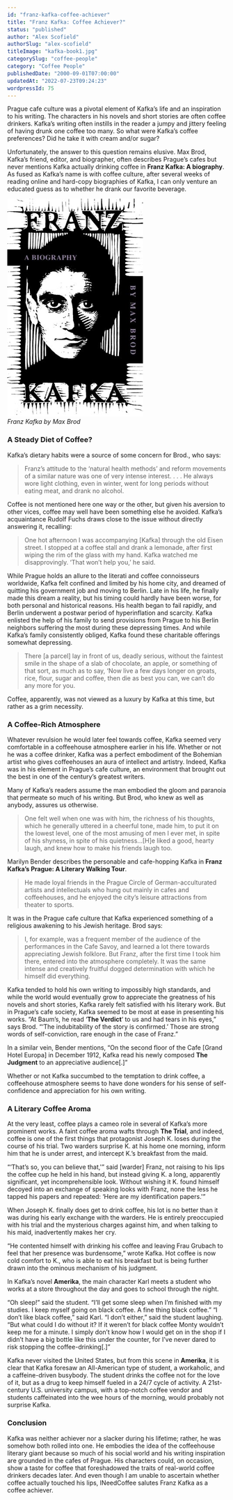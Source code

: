```yaml
---
id: "franz-kafka-coffee-achiever"
title: "Franz Kafka: Coffee Achiever?"
status: "published"
author: "Alex Scofield"
authorSlug: "alex-scofield"
titleImage: "kafka-book1.jpg"
categorySlug: "coffee-people"
category: "Coffee People"
publishedDate: "2000-09-01T07:00:00"
updatedAt: "2022-07-23T09:24:23"
wordpressId: 75
---
```


Prague cafe culture was a pivotal element of Kafka’s life and an inspiration to his writing. The characters in his novels and short stories are often coffee drinkers. Kafka’s writing often instills in the reader a jumpy and jittery feeling of having drunk one coffee too many. So what were Kafka’s coffee preferences? Did he take it with cream and/or sugar?

Unfortunately, the answer to this question remains elusive. Max Brod, Kafka’s friend, editor, and biographer, often describes Prague’s cafes but never mentions Kafka actually drinking coffee in **Franz Kafka: A biography**. As fused as Kafka’s name is with coffee culture, after several weeks of reading online and hard-copy biographies of Kafka, I can only venture an educated guess as to whether he drank our favorite beverage.

![kafka book](kafka-book1.jpg)  
*Franz Kafka by Max Brod*

### A Steady Diet of Coffee?

Kafka’s dietary habits were a source of some concern for Brod., who says:

> Franz’s attitude to the ‘natural health methods’ and reform movements of a similar nature was one of very intense interest. . . . He always wore light clothing, even in winter, went for long periods without eating meat, and drank no alcohol.

Coffee is not mentioned here one way or the other, but given his aversion to other vices, coffee may well have been something else he avoided. Kafka’s acquaintance Rudolf Fuchs draws close to the issue without directly answering it, recalling:

> One hot afternoon I was accompanying \[Kafka\] through the old Eisen street. I stopped at a coffee stall and drank a lemonade, after first wiping the rim of the glass with my hand. Kafka watched me disapprovingly. ‘That won’t help you,’ he said.

While Prague holds an allure to the literati and coffee connoisseurs worldwide, Kafka felt confined and limited by his home city, and dreamed of quitting his government job and moving to Berlin. Late in his life, he finally made this dream a reality, but his timing could hardly have been worse, for both personal and historical reasons. His health began to fail rapidly, and Berlin underwent a postwar period of hyperinflation and scarcity. Kafka enlisted the help of his family to send provisions from Prague to his Berlin neighbors suffering the most during these depressing times. And while Kafka’s family consistently obliged, Kafka found these charitable offerings somewhat depressing.

> There \[a parcel\] lay in front of us, deadly serious, without the faintest smile in the shape of a slab of chocolate, an apple, or something of that sort, as much as to say, ‘Now live a few days longer on groats, rice, flour, sugar and coffee, then die as best you can, we can’t do any more for you.

Coffee, apparently, was not viewed as a luxury by Kafka at this time, but rather as a grim necessity.

### A Coffee-Rich Atmosphere

Whatever revulsion he would later feel towards coffee, Kafka seemed very comfortable in a coffeehouse atmosphere earlier in his life. Whether or not he was a coffee drinker, Kafka was a perfect embodiment of the Bohemian artist who gives coffeehouses an aura of intellect and artistry. Indeed, Kafka was in his element in Prague’s cafe culture, an environment that brought out the best in one of the century’s greatest writers.

Many of Kafka’s readers assume the man embodied the gloom and paranoia that permeate so much of his writing. But Brod, who knew as well as anybody, assures us otherwise.

> One felt well when one was with him, the richness of his thoughts, which he generally uttered in a cheerful tone, made him, to put it on the lowest level, one of the most amusing of men I ever met, in spite of his shyness, in spite of his quietness…\[H\]e liked a good, hearty laugh, and knew how to make his friends laugh too.

Marilyn Bender describes the personable and cafe-hopping Kafka in **Franz Kafka’s Prague: A Literary Walking Tour**.

> He made loyal friends in the Prague Circle of German-acculturated artists and intellectuals who hung out mainly in cafes and coffeehouses, and he enjoyed the city’s leisure attractions from theater to sports.

It was in the Prague cafe culture that Kafka experienced something of a religious awakening to his Jewish heritage. Brod says:

> I, for example, was a frequent member of the audience of the performances in the Cafe Savoy, and learned a lot there towards appreciating Jewish folklore. But Franz, after the first time I took him there, entered into the atmosphere completely. It was the same intense and creatively fruitful dogged determination with which he himself did everything.

Kafka tended to hold his own writing to impossibly high standards, and while the world would eventually grow to appreciate the greatness of his novels and short stories, Kafka rarely felt satisfied with his literary work. But in Prague’s cafe society, Kafka seemed to be most at ease in presenting his works. “At Baum’s, he read ‘**The Verdict**‘ to us and had tears in his eyes,” says Brod. “‘The indubitability of the story is confirmed.’ Those are strong words of self-conviction, rare enough in the case of Franz.”

In a similar vein, Bender mentions, “On the second floor of the Cafe \[Grand Hotel Europa\] in December 1912, Kafka read his newly composed **The Judgment** to an appreciative audience\[.\]”

Whether or not Kafka succumbed to the temptation to drink coffee, a coffeehouse atmosphere seems to have done wonders for his sense of self-confidence and appreciation for his own writing.

### A Literary Coffee Aroma

At the very least, coffee plays a cameo role in several of Kafka’s more prominent works. A faint coffee aroma wafts through **The Trial**, and indeed, coffee is one of the first things that protagonist Joseph K. loses during the course of his trial. Two warders surprise K. at his home one morning, inform him that he is under arrest, and intercept K.’s breakfast from the maid.

“‘That’s so, you can believe that,'” said \[warder\] Franz, not raising to his lips the coffee cup he held in his hand, but instead giving K. a long, apparently significant, yet incomprehensible look. Without wishing it K. found himself decoyed into an exchange of speaking looks with Franz, none the less he tapped his papers and repeated: ‘Here are my identification papers.'”

When Joseph K. finally does get to drink coffee, his lot is no better than it was during his early exchange with the warders. He is entirely preoccupied with his trial and the mysterious charges against him, and when talking to his maid, inadvertently makes her cry.

“He contented himself with drinking his coffee and leaving Frau Grubach to feel that her presence was burdensome,” wrote Kafka. Hot coffee is now cold comfort to K., who is able to eat his breakfast but is being further drawn into the ominous mechanism of his judgment.

In Kafka’s novel **Amerika**, the main character Karl meets a student who works at a store throughout the day and goes to school through the night.

“Oh sleep!” said the student. “I’ll get some sleep when I’m finished with my studies. I keep myself going on black coffee. A fine thing black coffee.” “I don’t like black coffee,” said Karl. “I don’t either,” said the student laughing. “But what could I do without it? If it weren’t for black coffee Monty wouldn’t keep me for a minute. I simply don’t know how I would get on in the shop if I didn’t have a big bottle like this under the counter, for I’ve never dared to risk stopping the coffee-drinking\[.\]”

Kafka never visited the United States, but from this scene in **Amerika**, it is clear that Kafka foresaw an All-American type of student, a workaholic, and a caffeine-driven busybody. The student drinks the coffee not for the love of it, but as a drug to keep himself fueled in a 24/7 cycle of activity. A 21st-century U.S. university campus, with a top-notch coffee vendor and students caffeinated into the wee hours of the morning, would probably not surprise Kafka.

### Conclusion

Kafka was neither achiever nor a slacker during his lifetime; rather, he was somehow both rolled into one. He embodies the idea of the coffeehouse literary giant because so much of his social world and his writing inspiration are grounded in the cafes of Prague. His characters could, on occasion, show a taste for coffee that foreshadowed the traits of real-world coffee drinkers decades later. And even though I am unable to ascertain whether coffee actually touched his lips, INeedCoffee salutes Franz Kafka as a coffee achiever.
